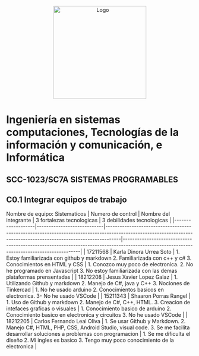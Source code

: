 <p align="center">
    <img alt="Logo" src="https://www.tijuana.tecnm.mx/wp-content/themes/tecnm/images/logo_TECT.png" width=250 height=250>
</p>

# Ingeniería en sistemas computaciones, Tecnologías de la información y comunicación, e Informática

## SCC-1023/SC7A SISTEMAS PROGRAMABLES

## C0.1 Integrar equipos de trabajo

Nombre de equipo: Sistematicos
| Numero de control | Nombre del integrante      | 3 fortalezas tecnologicas                                                                                                                                        | 3 debilidades tecnologicas                                                                                                               |
|-------------------|----------------------------|------------------------------------------------------------------------------------------------------------------------------------------------------------------|------------------------------------------------------------------------------------------------------------------------------------------|
| 17211568          | Karla Dinora Urrea Soto    | 1. Estoy familiarizada con github y markdown  2. Familiarizada con c++ y c#  3. Conocimientos en HTML y CSS                                                      | 1. Conozco muy poco de electronica.  2. No he programado en Javascript  3. No estoy familiarizada con las demas plataformas prensentadas |
| 18212208          | Jesus Xavier Lopez Galaz   | 1. Utilizando Github y markdown   2. Manejo de C#, java y C++  3. Nociones de Tinkercad                                                                          | 1. No he usado arduino  2. Conocimientos basicos en electronica.  3- No he usado VSCode                                                  |
| 15211343          | Shaaron Porras Rangel      | 1. Uso de Github y markdown  2. Manejo de C#, C++, HTML.  3. Creacion de intefaces graficas o visuales                                                           | 1. Conocimiento basico de arduino  2. Conocimiento basico en electronica y circuitos  3. No he usado VSCode                              |
| 18212205          | Carlos Fernando Leal Oliva | 1. Se usar Github y Markdown.  2. Manejo C#, HTML, PHP, CSS, Android Studio, visual code.  3. Se me facilita desarrollar soluciones a problemas con programacion | 1. Se me dificulta el diseño  2. Mi ingles es basico  3. Tengo muy poco conocimiento de la electronica                                   |
